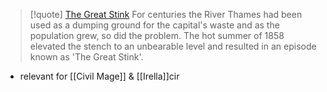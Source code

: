 > [!quote] [The Great Stink](https://historicengland.org.uk/images-books/archive/collections/photographs/the-great-stink/)
> For centuries the River Thames had been used as a dumping ground for the capital's waste and as the population grew, so did the problem. The hot summer of 1858 elevated the stench to an unbearable level and resulted in an episode known as 'The Great Stink'.

- relevant for [[Civil Mage]] & [[Irella]]cir